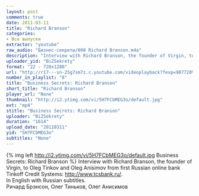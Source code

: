 ```yaml
---
layout: post
comments: true
date: 2011-03-11
title: "Richard Branson"
categories:
- Все выпуски
extractor: "youtube"
raw_audio: "Бизнес-секреты/008 Richard Branson.m4a"
description: "Interview with Richard Branson, the founder of Virgin, to Oleg Tinkov and Oleg Anisimov from first Russian online bank Tinkoff Credit Systems: http://www.tcsbank.ru/.\nIn English with Russian subtitles.\nРичард Брэнсон, Олег Тиньков, Олег Анисимов"
uploader_yid: "BiZSekrety"
format: "22 - 720x1280"
url: "http://r17---sn-25g7sm7z.c.youtube.com/videoplayback?fexp=907720%2C925002%2C900222%2C902522%2C920704%2C912806%2C902000%2C919512%2C929901%2C913605%2C925006%2C906938%2C931202%2C931401%2C908529%2C930803%2C920201%2C930101%2C930603%2C906834%2C926403&ipbits=8&itag=22&upn=wvlM7BT7EXQ&cp=U0hVR1hRVF9LSkNONV9QS1hBOlBnQV83T1JGblRz&key=yt1&ip=92.255.182.31&sver=3&expire=1362866060&newshard=yes&sparams=cp%2Cid%2Cip%2Cipbits%2Citag%2Cratebypass%2Csource%2Cupn%2Cexpire&source=youtube&ms=au&ratebypass=yes&id=e47ec509b3041b7a&mv=m&mt=1362841995&signature=3007FE290950632A38CEB87F1B5819DD153E018A.05EB318118934414A1828DE531398E93F37B5D24"
number_in_playlist: "8"
title: "Business Secrets: Richard Branson"
short_title: "Richard Branson"
player_url: "None"
thumbnail: "http://i2.ytimg.com/vi/5H7FCbMEG3o/default.jpg"
ext: "mp4"
stitle: "Business Secrets: Richard Branson"
uploader: "BiZSekrety"
duration: "1614"
upload_date: "20110311"
yid: "5H7FCbMEG3o"
subtitles: "None"
---
```


{% img left http://i2.ytimg.com/vi/5H7FCbMEG3o/default.jpg Business Secrets: Richard Branson %}
Interview with Richard Branson, the founder of Virgin, to Oleg Tinkov and Oleg Anisimov from first Russian online bank Tinkoff Credit Systems: http://www.tcsbank.ru/.  
In English with Russian subtitles.  
Ричард Брэнсон, Олег Тиньков, Олег Анисимов